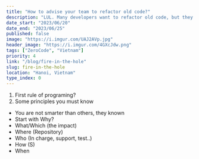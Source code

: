 ```yaml
---
title: "How to advise your team to refactor old code?"
description: "LUL. Many developers want to refactor old code, but they are not allowed by the team, or still, some concerned opinions make you all cannot go to unification. I think this post could help you by somehow."
date_start: "2023/06/20"
date_end: "2023/06/25"
published: false
image: "https://i.imgur.com/UAJ2AVp.jpg"
header_image: "https://i.imgur.com/4GXcJdw.png"
tags: ["ZeroCode", "Vietnam"]
priority: 4
link: "/blog/fire-in-the-hole"
slug: fire-in-the-hole
location: "Hanoi, Vietnam"
type_index: 0
---
```


1. First rule of programing?
2. Some principles you must know

- You are not smarter than others, they known
- Start with Why?
- What/Which (the impact)
- Where (Repository)
- Who (In charge, support, test..)
- How (S)
- When
